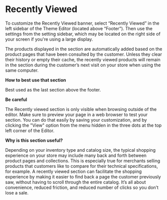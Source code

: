 # Recently Viewed

To customize the Recently Viewed banner, select “Recently Viewed” in the left sidebar of the Theme Editor (located above “Footer”). Then use the settings from the setting sidebar, which may be located on the right side of your screen if you're using a large display.

The products displayed in the section are automatically added based on the product pages that have been consulted by the customer. Unless they clear their history or empty their cache, the recently viewed products will remain in the section during the customer’s next visit on your store when using the same computer.

**How to best use that section**

Best used as the last section above the footer.

**Be careful**

The Recently viewed section is only visible when browsing outside of the editor. Make sure to preview your page in a web browser to test your section. You can do that easily by saving your customization, and by clicking the "View" option from the menu hidden in the three dots at the top left corner of the Editor.

**Why is this section useful?**

Depending on your inventory type and catalog size, the typical shopping experience on your store may include many back and forth between product pages and collections. This is especially true for merchants selling products that customers like to compare for their technical specifications, for example. A recently viewed section can facilitate the shopping experience by making it easier to find back a page the customer previously saw, without having to scroll through the entire catalog. It’s all about convenience, reduced friction, and reduced number of clicks so you don’t lose a sale.
